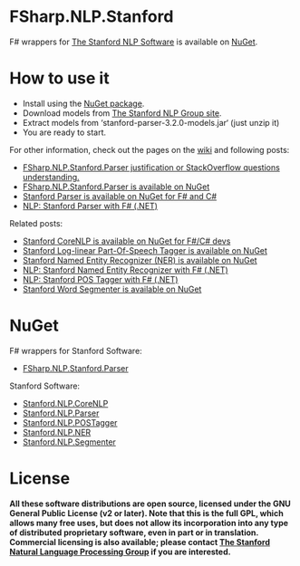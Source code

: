 FSharp.NLP.Stanford
===================

F# wrappers for [The Stanford NLP Software](http://nlp.stanford.edu/software/index.shtml) is available on [NuGet](https://www.nuget.org/packages/FSharp.NLP.Stanford.Parser/).

How to use it
=============

- Install using the [NuGet package](https://www.nuget.org/packages/Stanford.NLP.Parser.Fsharp/).  
- Download models from [The Stanford NLP Group site](http://nlp.stanford.edu/software/stanford-parser-full-2013-06-20.zip).
- Extract models from ‘stanford-parser-3.2.0-models.jar‘ (just unzip it)
- You are ready to start.

For other information, check out the pages on the [wiki](https://github.com/sergey-tihon/FSharp.NLP.Stanford/wiki) and following posts:

- [FSharp.NLP.Stanford.Parser justification or StackOverflow questions understanding.](http://sergeytihon.wordpress.com/2013/07/21/fsharp-nlp-stanford-parser-justification-or-stackoverflow-questions-understanding/)
- [FSharp.NLP.Stanford.Parser is available on NuGet](http://sergeytihon.wordpress.com/2013/06/26/fsharp-nlp-stanford-parser-available-on-nuget/)  
- [Stanford Parser is available on NuGet for F# and C#](http://sergeytihon.wordpress.com/2013/07/11/stanford-parser-is-available-on-nuget/)
- [NLP: Stanford Parser with F# (.NET)](http://sergeytihon.wordpress.com/2013/02/05/nlp-stanford-parser-with-f-net/)

Related posts:

- [Stanford CoreNLP is available on NuGet for F#/C# devs](http://sergeytihon.wordpress.com/2013/10/26/stanford-corenlp-is-available-on-nuget-for-fc-devs/)
- [Stanford Log-linear Part-Of-Speech Tagger is available on NuGet](http://sergeytihon.wordpress.com/2013/07/14/stanford-log-linear-part-of-speech-tagger-is-available-on-nuget/)
- [Stanford Named Entity Recognizer (NER) is available on NuGet](http://sergeytihon.wordpress.com/2013/07/12/stanford-named-entity-recognizer-ner-is-available-on-nuget/)
- [NLP: Stanford Named Entity Recognizer with F# (.NET)](http://sergeytihon.wordpress.com/2013/02/16/nlp-stanford-named-entity-recognizer-with-f-net/)
- [NLP: Stanford POS Tagger with F# (.NET)](http://sergeytihon.wordpress.com/2013/02/08/nlp-stanford-pos-tagger-with-f-net/)
- [Stanford Word Segmenter is available on NuGet](http://sergeytihon.wordpress.com/2013/09/09/stanford-word-segmenter-is-available-on-nuget/)

NuGet
=============

F# wrappers for Stanford Software:

- [FSharp.NLP.Stanford.Parser](https://www.nuget.org/packages/FSharp.NLP.Stanford.Parser/)

Stanford Software:

- [Stanford.NLP.CoreNLP](https://www.nuget.org/packages/Stanford.NLP.CoreNLP/)
- [Stanford.NLP.Parser](https://www.nuget.org/packages/Stanford.NLP.Parser/)
- [Stanford.NLP.POSTagger](https://www.nuget.org/packages/Stanford.NLP.POSTagger/)
- [Stanford.NLP.NER](https://www.nuget.org/packages/Stanford.NLP.NER/)
- [Stanford.NLP.Segmenter](https://www.nuget.org/packages/Stanford.NLP.Segmenter/3.2.0.0)

License
=======
**All these software distributions are open source, licensed under the GNU General Public License (v2 or later). Note that this is the full GPL, which allows many free uses, but does not allow its incorporation into any type of distributed proprietary software, even in part or in translation. Commercial licensing is also available; please contact [The Stanford Natural Language Processing Group](http://www-nlp.stanford.edu/) if you are interested.**
